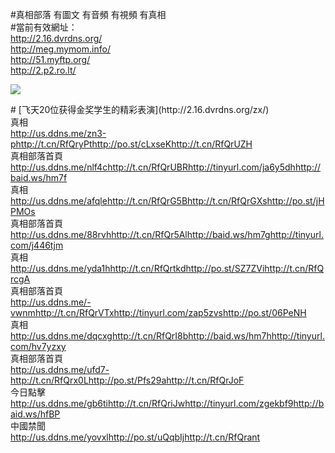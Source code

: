 <link rel="stylesheet" href="//github.com/sindresorhus/github-markdown-css">

#真相部落 有圖文 有音頻 有視頻 有真相<br>
#當前有效網址：<br>
http://2.16.dvrdns.org/<br>
http://meg.mymom.info/<br>
http://51.myftp.org/<br>
http://2.p2.ro.lt/<br>

<a href="http://2.16.dvrdns.org/zx/" target="_blank"><img src="http://2.16.dvrdns.org/pic/2016/11/p7829911a215010452.jpg">

                                   
</a>
# [飞天20位获得金奖学生的精彩表演](http://2.16.dvrdns.org/zx/)

<div class="linkbox"><div class="title">真相<div id="url"><a href="http://us.ddns.me/zn3-p" target=_blank>http://us.ddns.me/zn3-p</a><a href="http://t.cn/RfQryPt" target=_blank>http://t.cn/RfQryPt</a><a href="http://po.st/cLxseK" target=_blank>http://po.st/cLxseK</a><a href="http://t.cn/RfQrUZH" target=_blank>http://t.cn/RfQrUZH</a></div></div><div class="title">真相部落首頁<div id="url"><a href="http://us.ddns.me/nlf4c" target=_blank>http://us.ddns.me/nlf4c</a><a href="http://t.cn/RfQrUBR" target=_blank>http://t.cn/RfQrUBR</a><a href="http://tinyurl.com/ja6y5dh" target=_blank>http://tinyurl.com/ja6y5dh</a><a href="http://baid.ws/hm7f" target=_blank>http://baid.ws/hm7f</a></div></div><div class="title">真相<div id="url"><a href="http://us.ddns.me/afqle" target=_blank>http://us.ddns.me/afqle</a><a href="http://t.cn/RfQrG5B" target=_blank>http://t.cn/RfQrG5B</a><a href="http://t.cn/RfQrGXs" target=_blank>http://t.cn/RfQrGXs</a><a href="http://po.st/jHPMOs" target=_blank>http://po.st/jHPMOs</a></div></div><div class="title">真相部落首頁<div id="url"><a href="http://us.ddns.me/88rvh" target=_blank>http://us.ddns.me/88rvh</a><a href="http://t.cn/RfQr5Al" target=_blank>http://t.cn/RfQr5Al</a><a href="http://baid.ws/hm7g" target=_blank>http://baid.ws/hm7g</a><a href="http://tinyurl.com/j446tjm" target=_blank>http://tinyurl.com/j446tjm</a></div></div><div class="title">真相<div id="url"><a href="http://us.ddns.me/yda1h" target=_blank>http://us.ddns.me/yda1h</a><a href="http://t.cn/RfQrtkd" target=_blank>http://t.cn/RfQrtkd</a><a href="http://po.st/SZ7ZVi" target=_blank>http://po.st/SZ7ZVi</a><a href="http://t.cn/RfQrcgA" target=_blank>http://t.cn/RfQrcgA</a></div></div><div class="title">真相部落首頁<div id="url"><a href="http://us.ddns.me/-vwnm" target=_blank>http://us.ddns.me/-vwnm</a><a href="http://t.cn/RfQrVTx" target=_blank>http://t.cn/RfQrVTx</a><a href="http://tinyurl.com/zap5zvs" target=_blank>http://tinyurl.com/zap5zvs</a><a href="http://po.st/06PeNH" target=_blank>http://po.st/06PeNH</a></div></div><div class="title">真相<div id="url"><a href="http://us.ddns.me/dqcxg" target=_blank>http://us.ddns.me/dqcxg</a><a href="http://t.cn/RfQrI8b" target=_blank>http://t.cn/RfQrI8b</a><a href="http://baid.ws/hm7h" target=_blank>http://baid.ws/hm7h</a><a href="http://tinyurl.com/hv7yzxy" target=_blank>http://tinyurl.com/hv7yzxy</a></div></div><div class="title">真相部落首頁<div id="url"><a href="http://us.ddns.me/ufd7-" target=_blank>http://us.ddns.me/ufd7-</a><a href="http://t.cn/RfQrx0L" target=_blank>http://t.cn/RfQrx0L</a><a href="http://po.st/Pfs29a" target=_blank>http://po.st/Pfs29a</a><a href="http://t.cn/RfQrJoF" target=_blank>http://t.cn/RfQrJoF</a></div></div><div class="title">今日點擊<div id="url"><a href="http://us.ddns.me/gb6ti" target=_blank>http://us.ddns.me/gb6ti</a><a href="http://t.cn/RfQriJw" target=_blank>http://t.cn/RfQriJw</a><a href="http://tinyurl.com/zgekbf9" target=_blank>http://tinyurl.com/zgekbf9</a><a href="http://baid.ws/hfBP" target=_blank>http://baid.ws/hfBP</a></div></div><div class="title">中國禁聞<div id="url"><a href="http://us.ddns.me/yovxl" target=_blank>http://us.ddns.me/yovxl</a><a href="" target=_blank></a><a href="http://po.st/uQqbIj" target=_blank>http://po.st/uQqbIj</a><a href="http://t.cn/RfQrant" target=_blank>http://t.cn/RfQrant</a></div></div></div>

